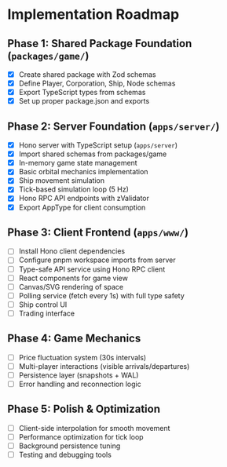 # Implementation Roadmap

## Phase 1: Shared Package Foundation (`packages/game/`)

- [x] Create shared package with Zod schemas
- [x] Define Player, Corporation, Ship, Node schemas
- [x] Export TypeScript types from schemas
- [x] Set up proper package.json and exports

## Phase 2: Server Foundation (`apps/server/`)

- [x] Hono server with TypeScript setup (`apps/server`)
- [x] Import shared schemas from packages/game
- [x] In-memory game state management
- [x] Basic orbital mechanics implementation
- [x] Ship movement simulation
- [x] Tick-based simulation loop (5 Hz)
- [x] Hono RPC API endpoints with zValidator
- [x] Export AppType for client consumption

## Phase 3: Client Frontend (`apps/www/`)

- [ ] Install Hono client dependencies
- [ ] Configure pnpm workspace imports from server
- [ ] Type-safe API service using Hono RPC client
- [ ] React components for game view
- [ ] Canvas/SVG rendering of space
- [ ] Polling service (fetch every 1s) with full type safety
- [ ] Ship control UI
- [ ] Trading interface

## Phase 4: Game Mechanics

- [ ] Price fluctuation system (30s intervals)
- [ ] Multi-player interactions (visible arrivals/departures)
- [ ] Persistence layer (snapshots + WAL)
- [ ] Error handling and reconnection logic

## Phase 5: Polish & Optimization

- [ ] Client-side interpolation for smooth movement
- [ ] Performance optimization for tick loop
- [ ] Background persistence tuning
- [ ] Testing and debugging tools
